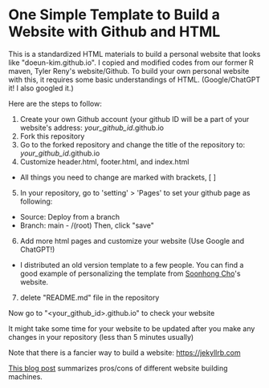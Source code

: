 # One Simple Template to Build a Website with Github and HTML
This is a standardized HTML materials to build a personal website that looks like "doeun-kim.github.io".
I copied and modified codes from our former R maven, Tyler Reny's website/Github.
To build your own personal website with this, it requires some basic understandings of HTML. 
(Google/ChatGPT it! I also googled it.)

Here are the steps to follow:
1. Create your own Github account (your github ID will be a part of your website's address: *your_github_id*.github.io
2. Fork this repository 
3. Go to the forked repository and change the title of the repository to: *your_github_id*.github.io
4. Customize header.html, footer.html, and index.html 
  - All things you need to change are marked with brackets, [ ] 
5. In your repository, go to 'setting' > 'Pages' to set your github page as following: 
  - Source: Deploy from a branch
  - Branch: main - /(root) 
  Then, click "save"
6. Add more html pages and customize your website (Use Google and ChatGPT!)
  - I distributed an old version template to a few people. You can find a good example of personalizing the template from [Soonhong Cho](http://soonhong-cho.github.io)'s website.
7. delete "README.md" file in the repository

Now go to "<your_github_id>.github.io" to check your website

It might take some time for your website to be updated after you make any changes in your repository (less than 5 minutes usually)


Note that there is a fancier way to build a website: https://jekyllrb.com

[This blog post](https://nathenry.com/writing/2020-10-04-comparing_web_frameworks.html#:~:text=HTML%20%2B%20CSS%20%2B%20Javascript%3A%20Decent,to%20add%20your%20own%20scripts.) summarizes pros/cons of different website building machines. 
